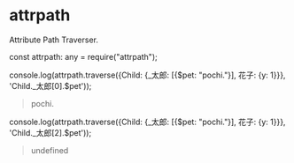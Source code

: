 # attrpath
Attribute Path Traverser.



const attrpath: any = require("attrpath");

console.log(attrpath.traverse({Child: {_太郎: [{$pet: "pochi."}], 花子: {y: 1}}}, 'Child._太郎[0].$pet'));

> pochi.

console.log(attrpath.traverse({Child: {_太郎: [{$pet: "pochi."}], 花子: {y: 1}}}, 'Child._太郎[2].$pet'));

> undefined
